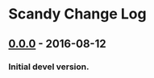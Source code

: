 # Scandy Change Log
<!--- For distribution -->

## [0.0.0] - 2016-08-12
### Initial devel version.

[0.0.0]: https://git@github.com:Scandy-co/scandy-core.git/compare/...0.0.0-dev